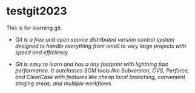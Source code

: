 # testgit2023
This is for learning git.
- *Git is a free and open source distributed version control system designed to handle everything from small to very large projects with speed and efficiency.*

- *Git is easy to learn and has a tiny footprint with lightning fast performance. It outclasses SCM tools like Subversion, CVS, Perforce, and ClearCase with features like cheap local branching, convenient staging areas, and multiple workflows.*
